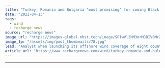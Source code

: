 ```yaml
---
title: "Turkey, Romania and Bulgaria ‘most promising’ for coming Black and Caspian seas wind power surge -  Aegir"
date: "2021-04-13"
tags: 
  - wind
  - recharge news
source: "recharge news"
image_url: "https://images-global.nhst.tech/image/SFIwVlZNM3orMDBIV0NrZUN0ZXhEY3IrZXJBYVhYZis2T0tabnBRa29sND0=/nhst/binary/0cac52fd538a40bd897e43bd0aaf4e1e"
image_fp: "/assets/img/post_thumbnails/78.jpg"
lead: "Analyst when launching its offshore wind coverage of eight countries across the region sees LCOEs as low as €69/MWh by 2030"
article_url: "https://www.rechargenews.com/wind/turkey-romania-and-bulgaria-most-promising-for-coming-black-and-caspian-seas-wind-power-surge-aegir/2-1-994424"
---
```


---
